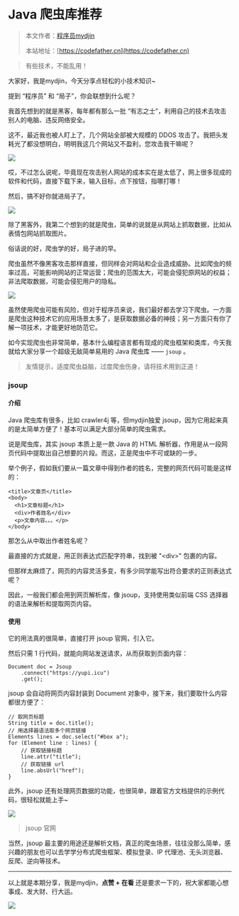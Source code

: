# Java 爬虫库推荐

> 本文作者：[程序员mydjin](https://yuyuanweb.feishu.cn/wiki/Abldw5WkjidySxkKxU2cQdAtnah)
>
> 本站地址：[https://codefather.cn](https://codefather.cn)

> 有些技术，不能乱用！

大家好，我是mydjin，今天分享点轻松的小技术知识~

提到 “程序员” 和 “局子”，你会联想到什么呢？

我首先想到的就是黑客，每年都有那么一批 “有志之士”，利用自己的技术去攻击别人的电脑、违反网络安全。

这不，最近我也被人盯上了，几个网站全部被大规模的 DDOS 攻击了。我把头发耗光了都没想明白，明明我这几个网站又不盈利，您攻击我干嘛呢？

![](https://pic.yupi.icu/5563/202311090920220.png)

哎，不过怎么说呢，毕竟现在攻击别人网站的成本实在是太低了，网上很多现成的软件和代码，直接下载下来，输入目标，点下按钮，指哪打哪！

然后，搞不好你就进局子了。

![](https://pic.yupi.icu/5563/202311090920237.png)

除了黑客外，我第二个想到的就是爬虫，简单的说就是从网站上抓取数据，比如从表情包网站抓取图片。

俗话说的好，爬虫学的好，局子进的早。

爬虫虽然不像黑客攻击那样直接，但同样会对网站和企业造成威胁。比如爬虫的频率过高，可能影响网站的正常运营；爬虫的范围太大，可能会侵犯原网站的权益；非法爬取数据，可能会侵犯用户的隐私。

![](https://pic.yupi.icu/5563/202311090920213.png)

虽然使用爬虫可能有风险，但对于程序员来说，我们最好都去学习下爬虫。一方面是爬虫这种技术它的应用场景太多了，是获取数据必备的神技；另一方面只有你了解一项技术，才能更好地防范它。

如今实现爬虫也非常简单，基本什么编程语言都有现成的爬虫框架和类库，今天我就给大家分享一个超级无敌简单易用的 Java 爬虫库 —— `jsoup` 。

> 友情提示，适度爬虫益脑，过度爬虫伤身，请将技术用到正道！

### jsoup

#### 介绍

Java 爬虫库有很多，比如 crawler4j 等，但mydjin独爱 jsoup，因为它用起来真的是太简单方便了！基本可以满足大部分简单的爬虫需求。

说是爬虫库，其实 jsoup 本质上是一款 Java 的 HTML 解析器，作用是从一段网页代码中提取出自己想要的片段。而这，正是爬虫中不可或缺的一步。

举个例子，假如我们要从一篇文章中得到作者的姓名，完整的网页代码可能是这样的：

```
<title>文章页</title>
<body>
  <h1>文章标题</h1>
  <div>作者姓名</div>
  <p>文章内容。。。</p>
</body>
```

那怎么从中取出作者姓名呢？

最直接的方式就是，用正则表达式匹配字符串，找到被 "\<div\>" 包裹的内容。

但那样太麻烦了，网页的内容灵活多变，有多少同学能写出符合要求的正则表达式呢？

因此，一般我们都会用到网页解析库，像 jsoup，支持使用类似前端 CSS 选择器的语法来解析和提取网页内容。

#### 使用

它的用法真的很简单，直接打开 jsoup 官网，引入它。

然后只需 1 行代码，就能向网站发送请求，从而获取到页面内容：

```
Document doc = Jsoup
    .connect("https://yupi.icu")
    .get();
```

jsoup 会自动将网页内容封装到 Document 对象中，接下来，我们要取什么内容都很方便了：

```
// 取网页标题
String title = doc.title();
// 用选择器语法取多个网页链接
Elements lines = doc.select("#box a");
for (Element line : lines) {
    // 获取链接标题
    line.attr("title");
    // 获取链接 url
    line.absUrl("href");
}
```

此外，jsoup 还有处理网页数据的功能，也很简单，跟着官方文档提供的示例代码，很轻松就能上手~

![](https://pic.yupi.icu/5563/202311090920316.png)

> jsoup 官网

当然，jsoup 最主要的用途还是解析文档，真正的爬虫场景，往往没那么简单，感兴趣的朋友也可以去学学分布式爬虫框架、模拟登录、IP 代理池、无头浏览器、反爬、逆向等技术。



------


以上就是本期分享，我是mydjin，**点赞 + 在看** 还是要求一下的，祝大家都能心想事成、发大财、行大运。

![](https://pic.yupi.icu/5563/202311090920259.png)